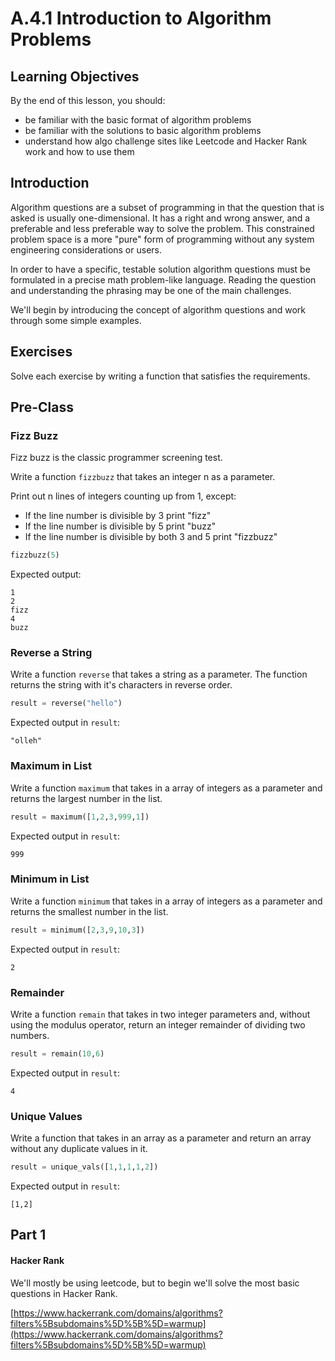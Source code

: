 # A.4.1 Introduction to Algorithm Problems

## Learning Objectives

By the end of this lesson, you should:

* be familiar with the basic format of algorithm problems
* be familiar with the solutions to basic algorithm problems
* understand how algo challenge sites like Leetcode and Hacker Rank work and how to use them

## Introduction

Algorithm questions are a subset of programming in that the question that is asked is usually one-dimensional. It has a right and wrong answer, and a preferable and less preferable way to solve the problem. This constrained problem space is a more "pure" form of programming without any system engineering considerations or users.

In order to have a specific, testable solution algorithm questions must be formulated in a precise math problem-like language. Reading the question and understanding the phrasing may be one of the main challenges.

We'll begin by introducing the concept of algorithm questions and work through some simple examples.

## Exercises

Solve each exercise by writing a function that satisfies the requirements.

## Pre-Class

### Fizz Buzz

Fizz buzz is the classic programmer screening test.

Write a function `fizzbuzz` that takes an integer n as a parameter.

Print out n lines of integers counting up from 1, except:

- If the line number is divisible by 3 print "fizz"
- If the line number is divisible by 5 print "buzz"
- If the line number is divisible by both 3 and 5 print "fizzbuzz"

```python
fizzbuzz(5)
```

Expected output:

```text
1
2
fizz
4
buzz
```

### Reverse a String

Write a function `reverse` that takes a string as a parameter. The function returns the string with it's characters in reverse order.

```python
result = reverse("hello")
```

Expected output in `result`:

```text
"olleh"
```

### Maximum in List

Write a function `maximum` that takes in a array of integers as a parameter and returns the largest number in the list.

```python
result = maximum([1,2,3,999,1])
```

Expected output in `result`:

```text
999
```

### Minimum in List

Write a function `minimum` that takes in a array of integers as a parameter and returns the smallest number in the list.

```python
result = minimum([2,3,9,10,3])
```

Expected output in `result`:

```text
2
```

### Remainder

Write a function `remain` that takes in two integer parameters and, without using the modulus operator, return an integer remainder of dividing two numbers.

```python
result = remain(10,6)
```

Expected output in `result`:

```text
4
```

### Unique Values

Write a function that takes in an array as a parameter and return an array without any duplicate values in it.

```python
result = unique_vals([1,1,1,1,2])
```

Expected output in `result`:

```text
[1,2]
```

## Part 1

#### Hacker Rank

We'll mostly be using leetcode, but to begin we'll solve the most basic questions in Hacker Rank.

[https://www.hackerrank.com/domains/algorithms?filters%5Bsubdomains%5D%5B%5D=warmup](https://www.hackerrank.com/domains/algorithms?filters%5Bsubdomains%5D%5B%5D=warmup)
